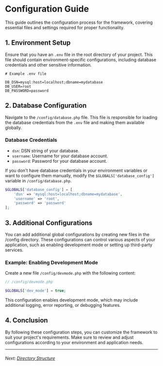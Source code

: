# Configuration Guide

This guide outlines the configuration process for the framework, covering essential files and settings required for
proper functionality.

## 1. Environment Setup

Ensure that you have an `.env` file in the root directory of your project. This file should contain environment-specific
configurations, including database credentials and other sensitive information.

```plaintext
# Example .env file

DB_DSN=mysql:host=localhost;dbname=mydatabase
DB_USER=root
DB_PASSWORD=password
```

## 2. Database Configuration

Navigate to the `/config/database.php` file. This file is responsible for loading the database credentials from
the `.env`
file and making them available globally.

### Database Credentials

- `dsn`: DSN string of your database.
- `username`: Username for your database account.
- `password`: Password for your database account.

If you don't have database credentials in your environment variables or want to configure them manually, modify
the `$GLOBALS['database_config']` variable in `/config/database.php`.

```php
$GLOBALS['database_config'] = [
    'dsn' => 'mysql:host=localhost;dbname=mydatabase',
    'username' => 'root',
    'password' => 'password'
];
```

## 3. Additional Configurations

You can add additional global configurations by creating new files in the /config directory. These configurations can
control various aspects of your application, such as enabling development mode or setting up third-party services.

### Example: Enabling Development Mode

Create a new file `/config/devmode.php` with the following content:

```php
// /config/devmode.php

$GLOBALS['dev_mode'] = true;
```

This configuration enables development mode, which may include additional logging, error reporting, or debugging
features.

## 4. Conclusion

By following these configuration steps, you can customize the framework to suit your project's requirements. Make sure
to review and adjust configurations according to your environment and application needs.

---

###### Next: [Directory Structure](./directory-structure.md)